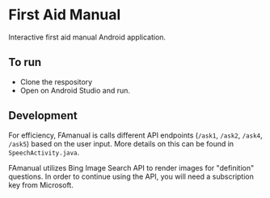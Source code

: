 # First Aid Manual

Interactive first aid manual Android application.

## To run

- Clone the respository
- Open on Android Studio and run.

## Development

For efficiency, FAmanual is calls different API endpoints (`/ask1`, `/ask2`, `/ask4`, `/ask5`) based on the user input. More details on this can be found in `SpeechActivity.java`.

FAmanual utilizes Bing Image Search API to render images for "definition" questions. In order to continue using the API, you will need a subscription key from Microsoft.